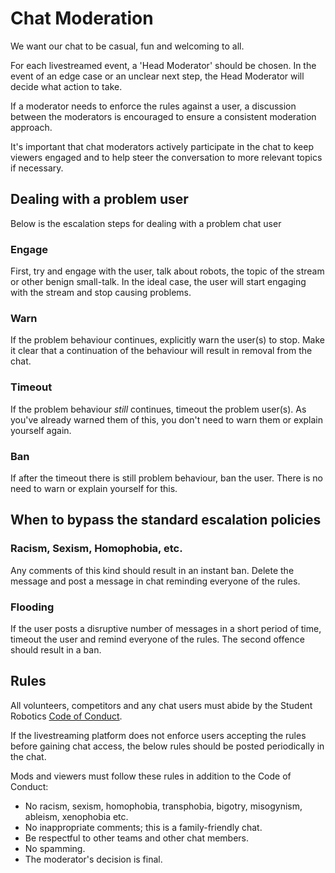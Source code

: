 # Chat Moderation

We want our chat to be casual, fun and welcoming to all.

For each livestreamed event, a 'Head Moderator' should be chosen. In the event of an edge case or an unclear next step, the Head Moderator will decide what action to take.

If a moderator needs to enforce the rules against a user, a discussion between the moderators is encouraged to ensure a consistent moderation approach.

It's important that chat moderators actively participate in the chat to keep viewers engaged and to help steer the conversation to more relevant topics if necessary.

## Dealing with a problem user

Below is the escalation steps for dealing with a problem chat user

### Engage

First, try and engage with the user, talk about robots, the topic of the stream or other benign small-talk. In the ideal case, the user will start engaging with the stream and stop causing problems.

### Warn

If the problem behaviour continues, explicitly warn the user(s) to stop. Make it clear that a continuation of the behaviour will result in removal from the chat.

### Timeout

If the problem behaviour _still_ continues, timeout the problem user(s). As you've already warned them of this, you don't need to warn them or explain yourself again.

### Ban

If after the timeout there is still problem behaviour, ban the user. There is no need to warn or explain yourself for this.

## When to bypass the standard escalation policies

### Racism, Sexism, Homophobia, etc.

Any comments of this kind should result in an instant ban. Delete the message and post a message in chat reminding everyone of the rules.

### Flooding

If the user posts a disruptive number of messages in a short period of time, timeout the user and remind everyone of the rules. The second offence should result in a ban.

## Rules

All volunteers, competitors and any chat users must abide by the Student Robotics
[Code of Conduct](https://opsmanual.studentrobotics.org/about-the-charity/code-of-conduct).

If the livestreaming platform does not enforce users accepting the rules before gaining chat access, the below rules should be posted periodically in the chat.

Mods and viewers must follow these rules in addition to the Code of Conduct:

- No racism, sexism, homophobia, transphobia, bigotry, misogynism, ableism, xenophobia etc.
- No inappropriate comments; this is a family-friendly chat.
- Be respectful to other teams and other chat members.
- No spamming.
- The moderator's decision is final.
